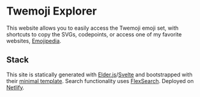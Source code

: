 # Twemoji Explorer

This website allows you to easily access the Twemoji emoji set, with shortcuts to copy the SVGs, codepoints, or access one of my favorite websites, [Emojipedia](https://emojipedia.org/).

## Stack

This site is statically generated with [Elder.js](https://github.com/elderjs/elderjs)/[Svelte](https://svelte.dev/) and bootstrapped with their [minimal template](https://github.com/Elderjs/minimal). Search functionality uses [FlexSearch](https://github.com/nextapps-de/flexsearch). Deployed on [Netlify](https://www.netlify.com/).
